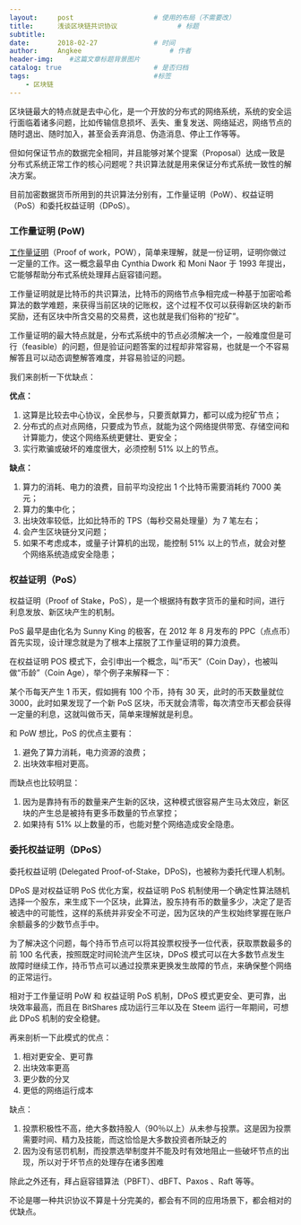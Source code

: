 ```yaml
---
layout:     post                    # 使用的布局（不需要改）
title:      浅谈区块链共识协议               # 标题 
subtitle:   
date:       2018-02-27              # 时间
author:     Angkee                      # 作者
header-img:    #这篇文章标题背景图片
catalog: true                       # 是否归档
tags:                               #标签
    - 区块链
---
```


区块链最大的特点就是去中心化，是一个开放的分布式的网络系统，系统的安全运行面临着诸多问题，比如传输信息损坏、丢失、重复发送、网络延迟，网络节点的随时退出、随时加入，甚至会丢弃消息、伪造消息、停止工作等等。

但如何保证节点的数据完全相同，并且能够对某个提案（Proposal）达成一致是分布式系统正常工作的核心问题呢？共识算法就是用来保证分布式系统一致性的解决方案。

目前加密数据货币所用到的共识算法分别有，工作量证明（PoW）、权益证明（PoS）和委托权益证明（DPoS）。

### 工作量证明 (PoW)

[工作量证明](https://zh.wikipedia.org/wiki/%E5%B7%A5%E4%BD%9C%E9%87%8F%E8%AD%89%E6%98%8E)（Proof of work，POW），简单来理解，就是一份证明，证明你做过一定量的工作。这一概念最早由 Cynthia Dwork 和 Moni Naor 于 1993 年提出，它能够帮助分布式系统处理拜占庭容错问题。

工作量证明就是比特币的共识算法，比特币的网络节点争相完成一种基于加密哈希算法的数学难题，来获得当前区块的记账权，这个过程不仅可以获得新区块的新币奖励，还有区块中所含交易的交易费，这也就是我们俗称的“挖矿”。

工作量证明的最大特点就是，分布式系统中的节点必须解决一个，一般难度但是可行（feasible）的问题，但是验证问题答案的过程却非常容易，也就是一个不容易解答且可以动态调整解答难度，并容易验证的问题。

我们来剖析一下优缺点：

**优点：**

1. 这算是比较去中心协议，全民参与，只要贡献算力，都可以成为挖矿节点；
2. 分布式的点对点网络，只要成为节点，就能为这个网络提供带宽、存储空间和计算能力，使这个网络系统更健壮、更安全；
3. 实行欺骗或破坏的难度很大，必须控制 51% 以上的节点。

**缺点：**

1. 算力的消耗、电力的浪费，目前平均没挖出 1 个比特币需要消耗约 7000 美元；
2. 算力的集中化；
3. 出块效率较低，比如比特币的 TPS（每秒交易处理量）为 7 笔左右；
4. 会产生区块链分叉问题；
4. 如果不考虑成本，或量子计算机的出现，能控制 51% 以上的节点，就会对整个网络系统造成安全隐患；

### 权益证明（PoS）

权益证明（Proof of Stake，PoS），是一个根据持有数字货币的量和时间，进行利息发放、新区块产生的机制。

PoS 最早是由化名为 Sunny King 的极客，在 2012 年 8 月发布的 PPC（点点币）首先实现，设计理念就是为了根本上摆脱了工作量证明的算力浪费。

在权益证明 POS 模式下，会引申出一个概念，叫“币天”（Coin Day），也被叫做“币龄”（Coin Age），举个例子来解释一下：

某个币每天产生 1 币天，假如拥有 100 个币，持有 30 天，此时的币天数量就位 3000，此时如果发现了一个新 PoS 区块，币天就会清零，每次清空币天都会获得一定量的利息，这就叫做币天，简单来理解就是利息。

和 PoW 想比，PoS 的优点主要有：

1. 避免了算力消耗，电力资源的浪费；
2. 出块效率相对更高。

而缺点也比较明显：

1. 因为是靠持有币的数量来产生新的区块，这种模式很容易产生马太效应，新区块的产生总是被持有更多币数量的节点掌控；
2. 如果持有 51% 以上数量的币，也能对整个网络造成安全隐患。

### 委托权益证明（DPoS）

委托权益证明 (Delegated Proof-of-Stake，DPoS)，也被称为委托代理人机制。

DPoS 是对权益证明 PoS 优化方案，权益证明 PoS 机制使用一个确定性算法随机选择一个股东，来生成下一个区块，此算法，股东持有币的数量多少，决定了是否被选中的可能性，这样的系统并非安全不可逆，因为区块的产生权始终掌握在账户余额最多的少数节点手中。

为了解决这个问题，每个持币节点可以将其投票权授予一位代表，获取票数最多的前 100 名代表，按照既定时间轮流产生区块，DPoS 模式可以在大多数节点发生故障时继续工作，持币节点可以通过投票来更换发生故障的节点，来确保整个网络的正常运行。

相对于工作量证明 PoW 和 权益证明 PoS 机制，DPoS 模式更安全、更可靠，出块效率最高，而且在 BitShares 成功运行三年以及在 Steem 运行一年期间，可想此 DPoS 机制的安全稳健。

再来剖析一下此模式的优点：

1. 相对更安全、更可靠
2. 出块效率更高
3. 更少数的分叉
4. 更低的网络运行成本

缺点：

1. 投票积极性不高，绝大多数持股人（90％以上）从未参与投票。这是因为投票需要时间、精力及技能，而这恰恰是大多数投资者所缺乏的
2. 因为没有惩罚机制，而投票选举制度并不能及时有效地阻止一些破坏节点的出现，所以对于坏节点的处理存在诸多困难

除此之外还有，拜占庭容错算法（PBFT）、dBFT、Paxos 、Raft 等等。

不论是哪一种共识协议不算是十分完美的，都会有不同的应用场景下，都会相对的优缺点。

